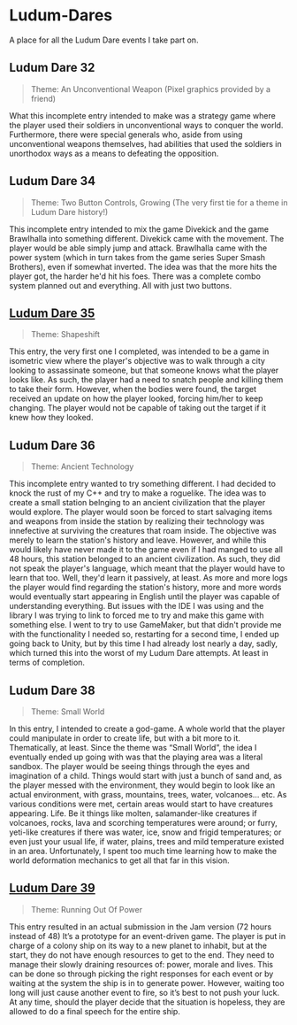 # Ludum-Dares
A place for all the Ludum Dare events I take part on.

## **Ludum Dare 32**
> Theme: An Unconventional Weapon (Pixel graphics provided by a friend)

What this incomplete entry intended to make was a strategy game where the player used their soldiers in unconventional ways to conquer the world. Furthermore, there were special generals who, aside from using unconventional weapons themselves, had abilities that used the soldiers in unorthodox ways as a means to defeating the opposition.

## **Ludum Dare 34**
> Theme: Two Button Controls, Growing (The very first tie for a theme in Ludum Dare history!)

This incomplete entry intended to mix the game Divekick and the game Brawlhalla into something different. Divekick came with the movement. The player would be able simply jump and attack.
Brawlhalla came with the power system (which in turn takes from the game series Super Smash Brothers), even if somewhat inverted. The idea was that the more hits the player got, the harder he'd hit his foes. There was a complete combo system planned out and everything. All with just two buttons.

## [**Ludum Dare 35**](http://ludumdare.com/compo/ludum-dare-35/?action=preview&uid=44036)
> Theme: Shapeshift

This entry, the very first one I completed, was intended to be a game in isometric view where the player's objective was to walk through a city looking to assassinate someone, but that someone knows what the player looks like. As such, the player had a need to snatch people and killing them to take their form. However, when the bodies were found, the target received an update on how the player looked, forcing him/her to keep changing. The player would not be capable of taking out the target if it knew how they looked.

## **Ludum Dare 36**
> Theme: Ancient Technology

This incomplete entry wanted to try something different. I had decided to knock the rust of my C++ and try to make a roguelike. The idea was to create a small station belnging to an ancient civilization that the player would explore. The player would soon be forced to start salvaging items and weapons from inside the station by realizing their technology was innefective at surviving the creatures that roam inside. The objective was merely to learn the station's history and leave. However, and while this would likely have never made it to the game even if I had manged to use all 48 hours, this station belonged to an ancient civilization. As such, they did not speak the player's language, which meant that the player would have to learn that too. Well, they'd learn it passively, at least. As more and more logs the player would find regarding the station's history, more and more words would eventually start appearing in English until the player was capable of understanding everything.
But issues with the IDE I was using and the library I was trying to link to forced me to try and make this game with something else. I went to try to use GameMaker, but that didn't provide me with the functionality I needed so, restarting for a second time, I ended up going back to Unity, but by this time I had already lost nearly a day, sadly, which turned this into the worst of my Ludum Dare attempts. At least in terms of completion.

## **Ludum Dare 38**
> Theme: Small World

In this entry, I intended to create a god-game. A whole world that the player could manipulate in order to create life, but with a bit more to it.
Thematically, at least. Since the theme was “Small World”, the idea I eventually ended up going with was that the playing area was a literal sandbox. The player would be seeing things through the eyes and imagination of a child. Things would start with just a bunch of sand and, as the player messed with the environment, they would begin to look like an actual environment, with grass, mountains, trees, water, volcanoes… etc.
As various conditions were met, certain areas would start to have creatures appearing. Life. Be it things like molten, salamander-like creatures if volcanoes, rocks, lava and scorching temperatures were around; or furry, yeti-like creatures if there was water, ice, snow and frigid temperatures; or even just your usual life, if water, plains, trees and mild temperature existed in an area. Unfortunately, I spent too much time learning how to make the world deformation mechanics to get all that far in this vision.

## [**Ludum Dare 39**](https://ldjam.com/events/ludum-dare/39/a-colonys-abyss)
> Theme: Running Out Of Power

This entry resulted in an actual submission in the Jam version (72 hours instead of 48)
It’s a prototype for an event-driven game. The player is put in charge of a colony ship on its way to a new planet to inhabit, but at the start, they do not have enough resources to get to the end. They need to manage their slowly draining resources of: power, morale and lives. This can be done so through picking the right responses for each event or by waiting at the system the ship is in to generate power. However, waiting too long will just cause another event to fire, so it’s best to not push your luck. At any time, should the player decide that the situation is hopeless, they are allowed to do a final speech for the entire ship.
